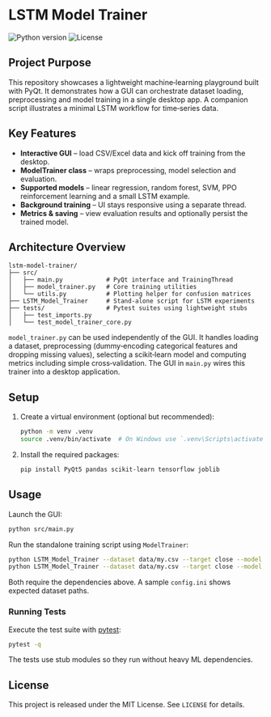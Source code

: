 # LSTM Model Trainer

![Python version](https://img.shields.io/badge/python-3.8%2B-blue.svg) ![License](https://img.shields.io/badge/license-MIT-green.svg)

## Project Purpose

This repository showcases a lightweight machine‑learning playground built with PyQt. It demonstrates how a GUI can orchestrate dataset loading, preprocessing and model training in a single desktop app. A companion script illustrates a minimal LSTM workflow for time‑series data.

## Key Features

- **Interactive GUI** – load CSV/Excel data and kick off training from the desktop.
- **ModelTrainer class** – wraps preprocessing, model selection and evaluation.
- **Supported models** – linear regression, random forest, SVM, PPO reinforcement learning and a small LSTM example.
- **Background training** – UI stays responsive using a separate thread.
- **Metrics & saving** – view evaluation results and optionally persist the trained model.

## Architecture Overview

```
lstm-model-trainer/
├── src/
│   ├── main.py            # PyQt interface and TrainingThread
│   ├── model_trainer.py   # Core training utilities
│   └── utils.py           # Plotting helper for confusion matrices
├── LSTM_Model_Trainer     # Stand‑alone script for LSTM experiments
├── tests/                 # Pytest suites using lightweight stubs
│   ├── test_imports.py
│   └── test_model_trainer_core.py
```

`model_trainer.py` can be used independently of the GUI. It handles loading a dataset, preprocessing (dummy‑encoding categorical features and dropping missing values), selecting a scikit‑learn model and computing metrics including simple cross‑validation. The GUI in `main.py` wires this trainer into a desktop application.

## Setup

1. Create a virtual environment (optional but recommended):
   ```bash
   python -m venv .venv
   source .venv/bin/activate  # On Windows use `.venv\Scripts\activate`
   ```
2. Install the required packages:
   ```bash
   pip install PyQt5 pandas scikit-learn tensorflow joblib
   ```

## Usage

Launch the GUI:

```bash
python src/main.py
```

Run the standalone training script using `ModelTrainer`:

```bash
python LSTM_Model_Trainer --dataset data/my.csv --target close --model linear_regression
python LSTM_Model_Trainer --dataset data/my.csv --target close --model ppo --env CartPole-v1 --timesteps 5000
```

Both require the dependencies above. A sample `config.ini` shows expected dataset paths.

### Running Tests

Execute the test suite with [pytest](https://docs.pytest.org/):

```bash
pytest -q
```

The tests use stub modules so they run without heavy ML dependencies.

## License

This project is released under the MIT License. See `LICENSE` for details.

